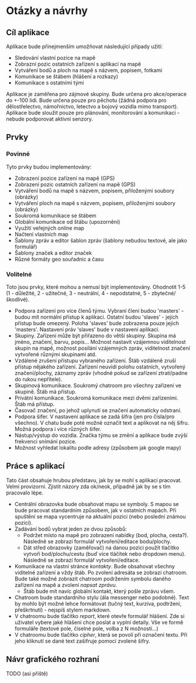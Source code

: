 # Otázky a návrhy
## Cíl aplikace
Aplikace bude přinejmenším umožňovat následující případy užití:
- Sledování vlastní pozice na mapě
- Zobrazní pozic ostatních zařízení s aplikací na mapě
- Vytváření bodů a ploch na mapě s názvem, popisem, fotkami
- Komunikace se štábem (hlášení a rozkazy)
- Komunikace s ostatními tými

Aplikace je zaměřena pro zájmové skupiny. Bude určena pro akce/operace do +-100 lidí. Bude určena pouze pro pěchotu (žádná podpora pro dělostřelectvo, námořnictvo, letectvo a bojový vozidla mimo transport). Aplikace bude sloužit pouze pro plánování, monitorování a komunikaci - nebude podporovat aktivní senzory.

## Prvky
### Povinné
Tyto prvky budou implementovány:
- Zobrazení pozice zařízení na mapě (GPS)
- Zobrazení pozic ostatních zařízení na mapě (GPS)
- Vytváření bodů na mapě s názvem, popisem, přiloženými soubory (obrázky)
- Vytváření ploch na mapě s názvem, popisem, přiloženými soubory (obrázky)
- Soukromá komunikace se štábem
- Globální komunikace od štábu (upozornění)
- Využití veřejných online map
- Načtení vlastních map
- Šablony zpráv a editor šablon zpráv (šablony nebudou textové, ale jako formulář)
- Šablony značek a editor značek
- Různé formáty geo souřadnic a času

### Volitelné
Toto jsou prvky, které mohou a nemusí být implementovány. Ohodnotit 1-5 (1 - důležité, 2 - užitečné, 3 - neutrální, 4 - nepodstatné, 5 - zbytečné/škodlivé).

- Podpora zařízení pro více členů týmu. Vybraní členi budou 'masters' - budou mít normální přístup k aplikaci. Ostatní budou 'slaves' - jejich přístup bude omezený. Poloha 'slaves' bude zobrazena pouze jejich 'masters'. Nastavení práv 'slaves' bude v nastavení aplikaci.
- Skupiny. Zařízení může být přiřazeno do větší skupiny. Skupina má jméno, značení, barvu, popis... Možnost nastavit vzájemnou viditelnost skupin na mapě, možnost posílání vzájemných zpráv, viditelnost značení vytvořené různými skupinami atd.
- Vzdálené zrušení přístupu vybraného zařízení. Štáb vzdáleně zruší přístup nějakého zařízení. Zařízení neuvidí polohu ostatních, vytvořený značení/plochy, záznamy zpráv (vhodné pokud se zařízení ztratí/padne do rukou nepřítele).
- Skupinová komunikace. Soukromý chatroom pro všechny zařízení ve skupině. Štáb má přístup.
- Privátní komunikace. Soukromá komunikace mezi dvěmi zařízeními. Štáb má přístup.
- Časovač značení, po jehož uplynutí se značení automaticky odstraní.
- Podpora šifer. V nastavení aplikace se zadá šifra (jen pro čísla/pro všechno). V chatu bude poté možné označit text a aplikovat na něj šifru. Možná podpora i více různých šifer.
- Nástup/výstup do vozidla. Značka týmu se změní a aplikace bude zvýší frekvenci snímání pozice.
- Možnost vyhledat lokalitu podle adresy (způsobem jak google mapy)

## Práce s aplikací
Tato část obsahuje hrubou představu, jak by se mohl s aplikací pracovat. Velmi provizorní. Zjistit názory zda ok/neok, případně jak by se s tím pracovalo lépe.

- Centrální obrazovka bude obsahovat mapu se symboly. S mapou se bude pracovat standardním způsobem, jak v ostatních mapách. Při spuštění se mapa vycentruje na aktuální pozici (nebo poslední známou pozici).
- Zadávání bodů vybrat jeden ze dvou způsobů:
    - Podržet místo na mapě pro zobrazení nabídky (bod, plocha, cesta?). Následně se zobrazí formulář vytvoření/editace bodu/plochy.
    - Dát střed obrazovky (zaměřovač) na danou pozici použít tlačítko vytvoři bod/plochu/cestu (buď více tláčítek nebo dropdown menu). Následně se zobrazí formulář vytvoření/editace.
- Komunikace na vlastní stránce _kontakty_. Bude obsahovat všechny viditelné zařízení a vždy štáb. Po zvolení adresáta se zobrazí chatroom. Bude také možné zobrazit chatroom podržením symbolu daného zařízení na mapě a zvolení _napsat zprávu_.
    - Štáb bude mít navíc globální kontakt, který pošle zprávu všem.
- Chatroom bude standardního stylu (ála messenger nebo podobné). Text by mohlo být možné lehce formátovat (tučný text, kurzíva, podtržení, přeškrtnutí) - nejspíš stylem markdown.
- V chatroomu bude tlačítko _report_, které otevře formulář hlášení. Zde si uživatel vybere jaké hlášení chce poslat a vyplní detaily. Vše ve formě formuláře (textové pole, číselné pole, volba z N možností...)
- V chatroomu bude tlačítko _cipher_, která se povolí při označení textu. Při jeho kliknutí se dané text zašifruje pomocí zvolené šifry.

## Návr grafického rozhraní
TODO (asi příště)
